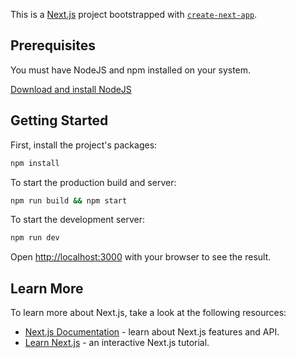 This is a [Next.js](https://nextjs.org/) project bootstrapped with [`create-next-app`](https://github.com/vercel/next.js/tree/canary/packages/create-next-app).

## Prerequisites

You must have NodeJS and npm installed on your system.

[Download and install NodeJS](https://nodejs.org/en/download/)

## Getting Started

First, install the project's packages:
```bash
npm install
```

To start the production build and server:
```bash
npm run build && npm start
```

To start the development server:
```bash
npm run dev
```

Open [http://localhost:3000](http://localhost:3000) with your browser to see the result.

## Learn More

To learn more about Next.js, take a look at the following resources:

- [Next.js Documentation](https://nextjs.org/docs) - learn about Next.js features and API.
- [Learn Next.js](https://nextjs.org/learn) - an interactive Next.js tutorial.
